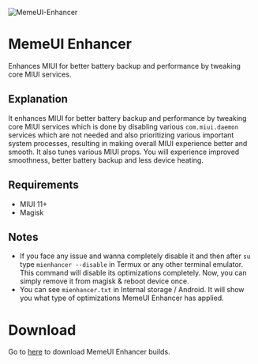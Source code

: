 ![MemeUI-Enhancer](https://github.com/iamlooper/MemeUI-Enhancer/raw/main/memeui_enhancer.jpg)

# MemeUI Enhancer

Enhances MIUI for better battery backup and performance by tweaking core MIUI services.

## Explanation

It enhances MIUI for better battery backup and performance by tweaking core MIUI services which is done by disabling various `com.miui.daemon` services which are not needed and also prioritizing various important system processes, resulting in making overall MIUI experience better and smooth. It also tunes various MIUI props. You will experience improved smoothness, better battery backup and less device heating.

## Requirements

- MIUI 11+
- Magisk

## Notes

- If you face any issue and wanna completely disable it and then after `su` type `mienhancer --disable` in Termux or any other terminal emulator. This command will disable its optimizations completely. Now, you can simply remove it from magisk & reboot device once.
- You can see `mienhancer.txt` in Internal storage / Android. It will show you what type of optimizations MemeUI Enhancer has applied. 

# Download

Go to [here](https://www.pling.com/p/1723021/) to download MemeUI Enhancer builds.
